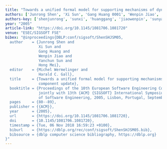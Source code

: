 ```yaml
---
title: "Towards a unified formal model for supporting mechanisms of dynamic component update"
authors: ['Junrong Shen', 'Xi Sun', 'Gang Huang 0001', 'Wenpin Jiao', 'Yanchun Sun', 'Hong Mei']
authors-key: ['shenjunrong', 'sunxi', 'huanggang', 'jiaowenpin', 'sunyanchun', 'meihong']
year: "2005"
article-link: "https://doi.org/10.1145/1081706.1081720"
venue: "ESEC/SIGSOFT FSE"
bibex: "@inproceedings{DBLP:conf/sigsoft/ShenSHJSM05,
  author    = {Junrong Shen and
               Xi Sun and
               Gang Huang and
               Wenpin Jiao and
               Yanchun Sun and
               Hong Mei},
  editor    = {Michel Wermelinger and
               Harald C. Gall},
  title     = {Towards a unified formal model for supporting mechanisms of dynamic
               component update},
  booktitle = {Proceedings of the 10th European Software Engineering Conference held
               jointly with 13th {ACM} {SIGSOFT} International Symposium on Foundations
               of Software Engineering, 2005, Lisbon, Portugal, September 5-9, 2005},
  pages     = {80--89},
  publisher = {{ACM}},
  year      = {2005},
  url       = {https://doi.org/10.1145/1081706.1081720},
  doi       = {10.1145/1081706.1081720},
  timestamp = {Tue, 06 Nov 2018 16:59:23 +0100},
  biburl    = {https://dblp.org/rec/conf/sigsoft/ShenSHJSM05.bib},
  bibsource = {dblp computer science bibliography, https://dblp.org}
}"
---
```

